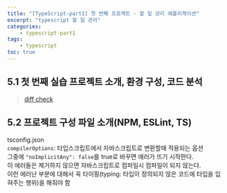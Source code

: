```yaml
--- 
title: "[TypeScript-part1] 첫 번째 프로젝트 - 할 일 관리 애플리케이션" 
excerpt: "typescript 할 일 관리"
categories: 
    - typescript-part1
tags: 
    - typescript
toc: true
--- 
```

## 5.1 첫 번째 실습 프로젝트 소개, 환경 구성, 코드 분석

> [diff check](https://github.com/wjddk0909/typescript-part1/commit/84f846d996ceb396f57c9a83b88bd1fa1fe3cacd)

## 5.2 프로젝트 구성 파일 소개(NPM, ESLint, TS)

tsconfig.json  
`compilerOptions`: 타입스크립트에서 자바스크립트로 변환할때 적용되는 옵션  
그중에 `"noImplicitAny": false`를 true로 바꾸면 에러가 뜨기 시작한다.  
이 에러들은 제거하지 않으면 자바스크립트로 컴파일시 컴파일이 되지 않는다.  
이런 에러난 부분에 대해서 꼭 타이핑(typing: 타입이 정의되지 않은 코드에 타입을 입혀주는 행위)을 해줘야 함  

